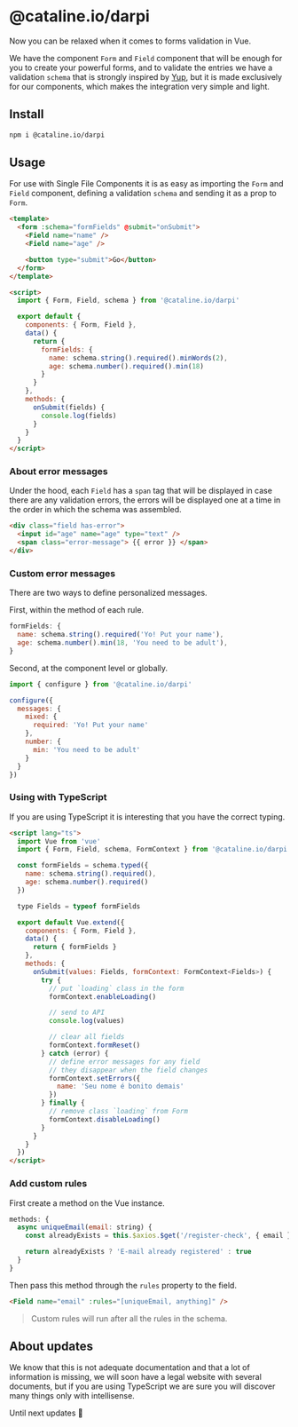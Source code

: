 # @cataline.io/darpi

Now you can be relaxed when it comes to forms validation in Vue.

We have the component `Form` and `Field` component that will be enough for you to create your powerful forms, and to validate the entries we have a validation `schema` that is strongly inspired by [Yup](https://github.com/jquense/yup), but it is made exclusively for our components, which makes the integration very simple and light.

## Install

```sh
npm i @cataline.io/darpi
```

## Usage

For use with Single File Components it is as easy as importing the `Form` and `Field` component, defining a validation `schema` and sending it as a prop to `Form`.

```html
<template>
  <form :schema="formFields" @submit="onSubmit">
    <Field name="name" />
    <Field name="age" />

    <button type="submit">Go</button>
  </form>
</template>

<script>
  import { Form, Field, schema } from '@cataline.io/darpi'

  export default {
    components: { Form, Field },
    data() {
      return {
        formFields: {
          name: schema.string().required().minWords(2),
          age: schema.number().required().min(18)
        }
      }
    },
    methods: {
      onSubmit(fields) {
        console.log(fields)
      }
    }
  }
</script>
```

### About error messages

Under the hood, each `Field` has a `span` tag that will be displayed in case there are any validation errors, the errors will be displayed one at a time in the order in which the schema was assembled.

```html
<div class="field has-error">
  <input id="age" name="age" type="text" />
  <span class="error-message"> {{ error }} </span>
</div>
```

### Custom error messages

There are two ways to define personalized messages.

First, within the method of each rule.

```js
formFields: {
  name: schema.string().required('Yo! Put your name'),
  age: schema.number().min(18, 'You need to be adult'),
}
```

Second, at the component level or globally.

```js
import { configure } from '@cataline.io/darpi'

configure({
  messages: {
    mixed: {
      required: 'Yo! Put your name'
    },
    number: {
      min: 'You need to be adult'
    }
  }
})
```

### Using with TypeScript

If you are using TypeScript it is interesting that you have the correct typing.

```html
<script lang="ts">
  import Vue from 'vue'
  import { Form, Field, schema, FormContext } from '@cataline.io/darpi'

  const formFields = schema.typed({
    name: schema.string().required(),
    age: schema.number().required()
  })

  type Fields = typeof formFields

  export default Vue.extend({
    components: { Form, Field },
    data() {
      return { formFields }
    },
    methods: {
      onSubmit(values: Fields, formContext: FormContext<Fields>) {
        try {
          // put `loading` class in the form
          formContext.enableLoading()

          // send to API
          console.log(values)

          // clear all fields
          formContext.formReset()
        } catch (error) {
          // define error messages for any field
          // they disappear when the field changes
          formContext.setErrors({
            name: 'Seu nome é bonito demais'
          })
        } finally {
          // remove class `loading` from Form
          formContext.disableLoading()
        }
      }
    }
  })
</script>
```

### Add custom rules

First create a method on the Vue instance.

```js
methods: {
  async uniqueEmail(email: string) {
    const alreadyExists = this.$axios.$get('/register-check', { email })

    return alreadyExists ? 'E-mail already registered' : true
  }
}
```

Then pass this method through the `rules` property to the field.

```html
<Field name="email" :rules="[uniqueEmail, anything]" />
```

> Custom rules will run after all the rules in the schema.

## About updates

We know that this is not adequate documentation and that a lot of information is missing, we will soon have a legal website with several documents, but if you are using TypeScript we are sure you will discover many things only with intellisense.

Until next updates 🚀
